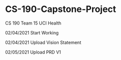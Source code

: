 # CS-190-Capstone-Project
CS 190 Team 15 UCI Health

02/04/2021 Start Working

02/04/2021 Upload Vision Statement

02/05/2021 Upload PRD V1

